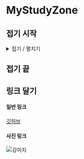 # MyStudyZone

## 접기 시작 

<details>
  <summary>접기 / 펼치기</summary> 
  
  여기에 내용을 입력해주세요.
  </details> 
    
## 접기 끝


## 링크 달기
#### 일반 링크
[깃허브](https://github.com/Echung93/MyStudyZone) </br>

#### 사진 링크
![강아지](https://img.freepik.com/premium-photo/cute-puppy-of-maltipoo-dog-posing-running-isolated-over-white-studio-background-playful-animal_756748-85193.jpg)
